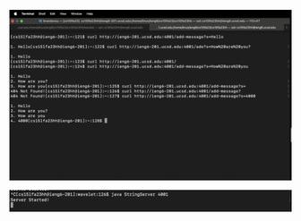 ![/add-message first run](StringServerRun1.png)



![/add-message second run](StringServerRun2.png)
